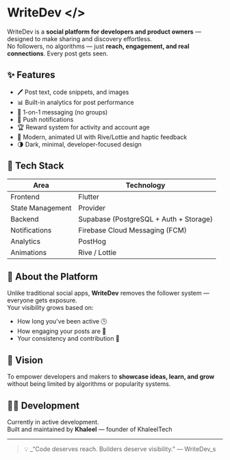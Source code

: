 # WriteDev </>

WriteDev is a **social platform for developers and product owners** — designed to make sharing and discovery effortless.  
No followers, no algorithms — just **reach, engagement, and real connections**. Every post gets seen.

## ✨ Features

- 🖊️ Post text, code snippets, and images
- 📊 Built-in analytics for post performance
- 💬 1-on-1 messaging (no groups)
- 🔔 Push notifications
- 🏆 Reward system for activity and account age
- 🎨 Modern, animated UI with Rive/Lottie and haptic feedback
- 🌗 Dark, minimal, developer-focused design

## 🧱 Tech Stack

| Area             | Technology                             |
| ---------------- | -------------------------------------- |
| Frontend         | Flutter                                |
| State Management | Provider                               |
| Backend          | Supabase (PostgreSQL + Auth + Storage) |
| Notifications    | Firebase Cloud Messaging (FCM)         |
| Analytics        | PostHog                                |
| Animations       | Rive / Lottie                          |

## 📱 About the Platform

Unlike traditional social apps, **WriteDev** removes the follower system — everyone gets exposure.  
Your visibility grows based on:

- How long you've been active 🕒
- How engaging your posts are 💬
- Your consistency and contribution 💪

## 🚀 Vision

To empower developers and makers to **showcase ideas, learn, and grow** without being limited by algorithms or popularity systems.

## 🧑‍💻 Development

Currently in active development.  
Built and maintained by **Khaleel** — founder of KhaleelTech

---

> 💡 \_“Code deserves reach. Builders deserve visibility.” — WriteDev_s
